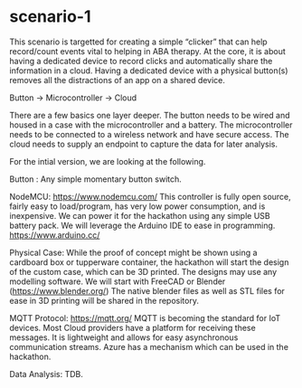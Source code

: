 # scenario-1

This scenario is targetted for creating a simple “clicker” that can help record/count events vital to helping in ABA therapy.  At the core, it is about having a dedicated device to record clicks and automatically share the information in a cloud.  Having a dedicated device with a physical button(s) removes all the distractions of an app on a shared device.

Button → Microcontroller → Cloud

There are a few basics one layer deeper.  The button needs to be wired and housed in a case with the microcontroller and a battery.  The microcontroller needs to be connected to a wireless network and have secure access.  The cloud needs to supply an endpoint to capture the data for later analysis.

For the intial version, we are looking at the following.

Button : Any simple momentary button switch.

NodeMCU:  https://www.nodemcu.com/  This controller is fully open source, fairly easy to load/program, has very low power consumption, and is inexpensive.  We can power it for the hackathon using any simple USB battery pack.  We will leverage the Arduino IDE to ease in programming.  https://www.arduino.cc/ 

Physical Case: While the proof of concept might be shown using a cardboard box or tupperware container, the hackathon will start the design of the custom case, which can be 3D printed.  The designs may use any modelling software.  We will start with FreeCAD or  Blender (https://www.blender.org/)  The native blender files as well as STL files for ease in 3D printing will be shared in the repository.

MQTT Protocol:  https://mqtt.org/ MQTT is becoming the standard for IoT devices.  Most Cloud providers have a platform for receiving these messages.  It is lightweight and allows for easy asynchronous communication streams.  Azure has a mechanism which can be used in the hackathon.

Data Analysis:  TDB. 



